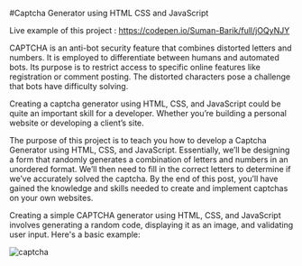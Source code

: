#Captcha Generator using HTML CSS and JavaScript

Live example of this project : https://codepen.io/Suman-Barik/full/jOQyNJY

CAPTCHA is an anti-bot security feature that combines distorted letters and numbers. It is employed to differentiate between humans and automated bots. Its purpose is to restrict access to specific online features like registration or comment posting. The distorted characters pose a challenge that bots have difficulty solving.

Creating a captcha generator using HTML, CSS, and JavaScript could be quite an important skill for a developer. Whether you’re building a personal website or developing a client’s site.

The purpose of this project is to teach you how to develop a Captcha Generator using HTML, CSS, and JavaScript. Essentially, we’ll be designing a form that randomly generates a combination of letters and numbers in an unordered format. We’ll then need to fill in the correct letters to determine if we’ve accurately solved the captcha. By the end of this post, you’ll have gained the knowledge and skills needed to create and implement captchas on your own websites.



Creating a simple CAPTCHA generator using HTML, CSS, and JavaScript involves generating a random code, displaying it as an image, and validating user input. Here's a basic example:

![captcha](https://github.com/barikx/captcha-generator/assets/124221384/8c4304e4-0895-4d68-99aa-4fca2ba45602)
